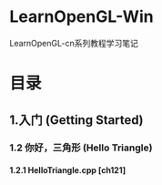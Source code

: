 # LearnOpenGL-Win
LearnOpenGL-cn系列教程学习笔记

# 目录

## 1.入门 (Getting Started)

### 1.2 你好，三角形 (Hello Triangle)

#### 1.2.1 HelloTriangle.cpp [ch121]



